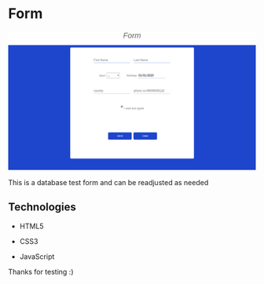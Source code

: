 # Form
![Image description](./form.png)

This is a database test form and can be readjusted as needed

## Technologies

 - HTML5

 - CSS3

 - JavaScript

Thanks for testing :)